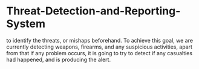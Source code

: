 # Threat-Detection-and-Reporting-System
to identify the threats, or mishaps beforehand. To achieve this goal, we are currently detecting weapons, firearms, and any suspicious activities, apart from that if any problem occurs, it is going to try to detect if any casualties had happened, and is producing the alert.
